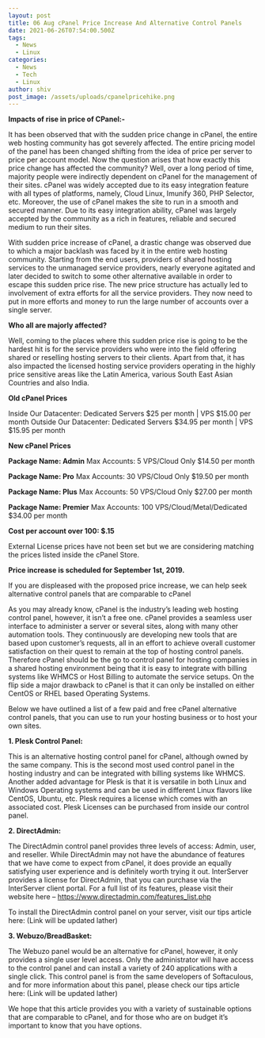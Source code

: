 ```yaml
---
layout: post
title: 06 Aug cPanel Price Increase And Alternative Control Panels
date: 2021-06-26T07:54:00.500Z
tags:
  - News
  - Linux
categories:
  - News
  - Tech
  - Linux
author: shiv
post_image: /assets/uploads/cpanelpricehike.png
---
```

**Impacts of rise in price of CPanel:-**

It has been observed that with the sudden price change in cPanel, the entire web hosting community has got severely affected. The entire pricing model of the panel has been changed shifting from the idea of price per server to price per account model. Now the question arises that how exactly this price change has affected the community? Well, over a long period of time, majority people were indirectly dependent on cPanel for the management of their sites. cPanel was widely accepted due to its easy integration feature with all types of platforms, namely, Cloud Linux, Imunify 360, PHP Selector, etc. Moreover, the use of cPanel makes the site to run in a smooth and secured manner. Due to its easy integration ability, cPanel was largely accepted by the community as a rich in features, reliable and secured medium to run their sites.

With sudden price increase of cPanel, a drastic change was observed due to which a major backlash was faced by it in the entire web hosting community. Starting from the end users, providers of shared hosting services to the unmanaged service providers, nearly everyone agitated and later decided to switch to some other alternative available in order to escape this sudden price rise. The new price structure has actually led to involvement of extra efforts for all the service providers. They now need to put in more efforts and money to run the large number of accounts over a single server.

**Who all are majorly affected?**

Well, coming to the places where this sudden price rise is going to be the hardest hit is for the service providers who were into the field offering shared or reselling hosting servers to their clients. Apart from that, it has also impacted the licensed hosting service providers operating in the highly price sensitive areas like the Latin America, various South East Asian Countries and also India.

**Old cPanel Prices**

Inside Our Datacenter: Dedicated Servers $25 per month | VPS $15.00 per month
Outside Our Datacenter: Dedicated Servers $34.95 per month | VPS $15.95 per month

**New cPanel Prices**

**Package Name: Admin**
Max Accounts: 5
VPS/Cloud Only
$14.50 per month

**Package Name: Pro**
Max Accounts: 30
VPS/Cloud Only
$19.50 per month

**Package Name: Plus**
Max Accounts: 50
VPS/Cloud Only
$27.00 per month

**Package Name: Premier**
Max Accounts: 100
VPS/Cloud/Metal/Dedicated
$34.00 per month


**Cost per account over 100: $.15**

External License prices have not been set but we are considering matching the prices listed inside the cPanel Store.

**Price increase is scheduled for September 1st, 2019.**

If you are displeased with the proposed price increase, we can help seek alternative control panels that are comparable to cPanel

As you may already know, cPanel is the industry’s leading web hosting control panel, however, it isn’t a free one. cPanel provides a seamless user interface to administer a server or several sites, along with many other automation tools. They continuously are developing new tools that are based upon customer’s requests, all in an effort to achieve overall customer satisfaction on their quest to remain at the top of hosting control panels. Therefore cPanel should be the go to control panel for hosting companies in a shared hosting environment being that it is easy to integrate with billing systems like WHMCS or Host Billing to automate the service setups. On the flip side a major drawback to cPanel is that it can only be installed on either CentOS or RHEL based Operating Systems.

Below we have outlined a list of a few paid and free cPanel alternative control panels, that you can use to run your hosting business or to host your own sites.

**1. Plesk Control Panel:**

This is an alternative hosting control panel for cPanel, although owned by the same company. This is the second most used control panel in the hosting industry and can be integrated with billing systems like WHMCS. Another added advantage for Plesk is that it is versatile in both Linux and Windows Operating systems and can be used in different Linux flavors like CentOS, Ubuntu, etc. Plesk requires a license which comes with an associated cost. Plesk Licenses can be purchased from inside our control panel.

**2. DirectAdmin:**

The DirectAdmin control panel provides three levels of access: Admin, user, and reseller. While DirectAdmin may not have the abundance of features that we have come to expect from cPanel, it does provide an equally satisfying user experience and is definitely worth trying it out. InterServer provides a license for DirectAdmin, that you can purchase via the InterServer client portal. For a full list of its features, please visit their website here – https://www.directadmin.com/features_list.php

To install the DirectAdmin control panel on your server, visit our tips article here: (Link will be updated lather)



**3. Webuzo/BreadBasket:**

The Webuzo panel would be an alternative for cPanel, however, it only provides a single user level access. Only the administrator will have access to the control panel and can install a variety of 240 applications with a single click. This control panel is from the same developers of Softaculous, and for more information about this panel, please check our tips article here:  (Link will be updated lather)

We hope that this article provides you with a variety of sustainable options that are comparable to cPanel, and for those who are on budget it’s important to know that you have options.